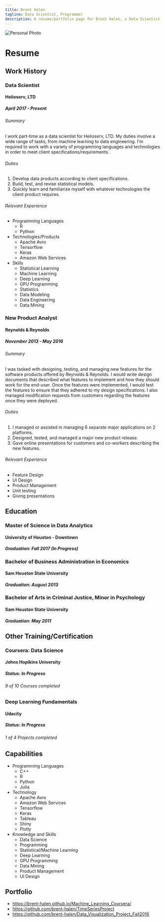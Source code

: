 ```yaml
---
title: Brent Halen
tagline: Data Scientist, Programmer
description: A resume/portfolio page for Brent Halen, a Data Scientist & Programmer based in Houston, Texas.
---
```



![Personal Photo](https://scontent-dft4-3.xx.fbcdn.net/v/t1.0-9/644198_418227671627639_95278277_n.jpg?oh=214dfafa9188d399590d68fcdef6a427&oe=599F588C)

# Resume

## Work History
### Data Scientist
#### Helioserv, LTD
##### April 2017 - Present

###### Summary 
I work part-time as a data scientist for Helioserv, LTD. My duties involve a wide range of tasks, from machine learning to data engineering. I'm required to work with a variety of programming languages and technologies in order to meet client specifications/requirements.  


###### Duties
1. Develop data products according to client specifications. 
2. Build, test, and revise statistical models.
3. Quickly learn and familiarize myself with whatever technologies the client product requires.

###### Relevant Experience
* Programming Languages
  * R
  * Python
* Technologies/Products
  * Apache Avro
  * Tensorflow
  * Keras
  * Amazon Web Services
* Skills
  * Statistical Learning
  * Machine Learning
  * Deep Learning
  * GPU Programming
  * Statistics
  * Data Modeling
  * Data Engineering
  * Data Mining
 
### New Product Analyst
#### Reynolds & Reynolds
##### November 2013 - May 2016

###### Summary
I was tasked with designing, testing, and managing new features for the software products offered by Reynolds & Reynolds. I would write design documents that described what features to implement and how they should work for the end-user. Once the features were implemented, I would test the features to ensure that they adhered to my design specifications. I also managed modification requests from customers regarding the features once they were deployed. 

###### Duties
1. I managed or assisted in managing 6 separate major applications on 2 platforms.
2. Designed, tested, and managed a major new product release.
3. Gave online presentations for customers and co-workers describing the new features.

###### Relevant Experience
- Feature Design
- UI Design
- Product Management
- Unit testing
- Giving presentations
  
 
## Education

### Master of Science in Data Analytics
#### University of Houston - Downtown
##### Graduation: Fall 2017 (In Progress)

### Bachelor of Business Administration in Economics
#### Sam Houston State University
##### Graduation: August 2013

### Bachelor of Arts in Criminal Justice, Minor in Psychology
#### Sam Houston State University
##### Graduation: May 2011

## Other Training/Certification

### Coursera: Data Science
#### Johns Hopikins University
##### Status: In Progress
###### 9 of 10 Courses completed

### Deep Learning Fundamentals
#### Udacity
##### Status: In Progress
###### 1 of 4 Projects completed

## Capabilities 
* Programming Languages
    * C++
    * R
    * Python
    * Julia
* Technology
    * Apache Avro
    * Amazon Web Services
    * Tensorflow
    * Keras
    * Tableau
    * Shiny
    * Plotly
* Knowledge and Skills
    * Data Science
    * Programming
    * Statistical/Machine Learning
    * Deep Learning
    * GPU Programming
    * Data Mining
    * Product Management
    * UI Design


## Portfolio

* https://brent-halen.github.io/Machine_Learning_Coursera/
* https://github.com/brent-halen/TimeSeriesProject
* https://github.com/brent-halen/Data_Visualization_Project_Fall2016


